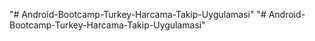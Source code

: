 "# Android-Bootcamp-Turkey-Harcama-Takip-Uygulamasi" 
"# Android-Bootcamp-Turkey-Harcama-Takip-Uygulamasi" 
